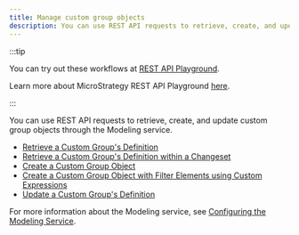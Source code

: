 ```yaml
---
title: Manage custom group objects
description: You can use REST API requests to retrieve, create, and update custom group objects through the Modeling service.
---
```


:::tip

You can try out these workflows at [REST API Playground](https://www.postman.com/microstrategysdk/workspace/microstrategy-rest-api/folder/16131298-897727c2-1954-4b12-8d51-ddf79968e22c?ctx=documentation).

Learn more about MicroStrategy REST API Playground [here](/docs/getting-started/playground.md).

:::

You can use REST API requests to retrieve, create, and update custom group objects through the Modeling service.

- [Retrieve a Custom Group's Definition](./retrieve-a-custom-groups-definition.md)
- [Retrieve a Custom Group's Definition within a Changeset](./retrieve-a-custom-groups-definition-within-a-changeset.md)
- [Create a Custom Group Object](./create-a-custom-group-object.md)
- [Create a Custom Group Object with Filter Elements using Custom Expressions](./create-a-custom-group-object-with-filter-elements-using-custom-expressions.md)
- [Update a Custom Group's Definition](./update-a-custom-groups-definition.md)

For more information about the Modeling service, see [Configuring the Modeling Service](https://www2.microstrategy.com/producthelp/Current/InstallConfig/en-us/Content/modeling_service.htm).
